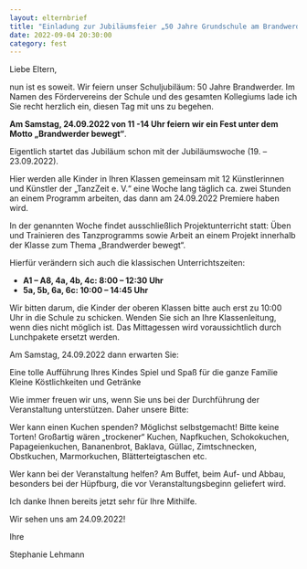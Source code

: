 ```yaml
---
layout: elternbrief
title: "Einladung zur Jubiläumsfeier „50 Jahre Grundschule am Brandwerder“ am Samstag, 24.09.2022 von 11 - 14 Uhr"
date: 2022-09-04 20:30:00
category: fest
---
```


Liebe Eltern,

nun ist es soweit. Wir feiern unser Schuljubiläum: 50 Jahre Brandwerder. Im Namen des Fördervereins der Schule und des gesamten Kollegiums lade ich Sie recht herzlich ein, diesen Tag mit uns zu begehen.

**Am Samstag, 24.09.2022 von 11 -14 Uhr feiern wir ein Fest unter dem Motto „Brandwerder bewegt“**.

Eigentlich startet das Jubiläum schon mit der Jubiläumswoche (19. – 23.09.2022).

Hier werden alle Kinder in Ihren Klassen gemeinsam mit 12 Künstlerinnen und Künstler der „TanzZeit  e. V.“ eine Woche lang täglich ca. zwei Stunden an einem Programm arbeiten, das dann am 24.09.2022 Premiere haben wird.

In der genannten Woche findet ausschließlich Projektunterricht statt: Üben und Trainieren des Tanzprogramms sowie Arbeit an einem Projekt innerhalb der Klasse zum Thema „Brandwerder bewegt“.

Hierfür verändern sich auch die klassischen Unterrichtszeiten:

- **A1 – A8, 4a, 4b, 4c: 8:00 – 12:30 Uhr**
- **5a, 5b, 6a, 6c: 10:00 – 14:45 Uhr**

Wir bitten darum, die Kinder der oberen Klassen bitte auch erst zu 10:00 Uhr in die Schule zu schicken. Wenden Sie sich an Ihre Klassenleitung, wenn dies nicht möglich ist. Das Mittagessen wird voraussichtlich durch Lunchpakete ersetzt werden.

Am Samstag, 24.09.2022 dann erwarten Sie:

Eine tolle Aufführung Ihres Kindes
Spiel und Spaß für die ganze Familie
Kleine Köstlichkeiten und Getränke

Wie immer freuen wir uns, wenn Sie uns bei der Durchführung der Veranstaltung unterstützen. Daher unsere Bitte:

Wer kann einen Kuchen spenden? Möglichst selbstgemacht! Bitte keine Torten! Großartig wären „trockener“ Kuchen, Napfkuchen, Schokokuchen, Papageienkuchen, Bananenbrot, Baklava, Güllac, Zimtschnecken, Obstkuchen, Marmorkuchen, Blätterteigtaschen etc.

Wer kann bei der Veranstaltung helfen? Am Buffet, beim Auf- und Abbau, besonders bei der Hüpfburg, die vor Veranstaltungsbeginn geliefert wird.

Ich danke Ihnen bereits jetzt sehr für Ihre Mithilfe.

Wir sehen uns am 24.09.2022!

Ihre

Stephanie Lehmann
